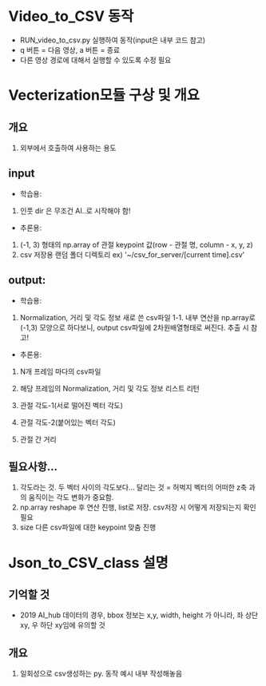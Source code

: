 # Video_to_CSV 동작
* RUN_video_to_csv.py 실행하여 동작(input은 내부 코드 참고)
* q 버튼 = 다음 영상, a 버튼 = 종료
* 다른 영상 경로에 대해서 실행할 수 있도록 수정 필요

# Vecterization모듈 구상 및 개요
## 개요
1. 외부에서 호출하여 사용하는 용도
## input
* 학습용:
1. 인풋 dir 은 무조건 AI..로 시작해야 함!
* 추론용: 
1. (-1, 3) 형태의 np.array of 관절 keypoint 값(row - 관절 명, column - x, y, z)
2. csv 저장용 랜덤 폴더 디렉토리 ex) '~/csv_for_server/[current time].csv'

## output:
* 학습용:
1. Normalization, 거리 및 각도 정보 새로 쓴 csv파일
1-1. 내부 연산을 np.array로 (-1,3) 모양으로 하다보니, output csv파일에 2차원배열형태로 써진다. 추출 시 참고!
* 추론용:
1. N개 프레임 마다의 csv파일
2. 해당 프레임의 Normalization, 거리 및 각도 정보 리스트 리턴

1. 관절 각도-1(서로 떨어진 벡터 각도)
2. 관절 각도-2(붙어있는 벡터 각도)
3. 관절 간 거리


## 필요사항...
1. 각도라는 것. 두 벡터 사이의 각도보다... 달리는 것 = 허벅지 벡터의 어떠한 z축 과의 움직이는 각도 변화가 중요함.
2. np.array reshape 후 연산 진행, list로 저장. csv저장 시 어떻게 저장되는지 확인 필요
3. size 다른 csv파일에 대한 keypoint 맞춤 진행

# Json_to_CSV_class 설명
## 기억할 것
* 2019 AI_hub 데이터의 경우, bbox 정보는 x,y, width, height 가 아니라, 좌 상단 xy, 우 하단 xy임에 유의할 것
## 개요
1. 일회성으로 csv생성하는 py. 동작 예시 내부 작성해놓음
 
